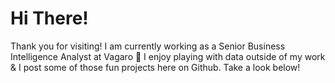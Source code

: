 # Hi There!

Thank you for visiting! I am currently working as a Senior Business Intelligence Analyst at Vagaro :briefcase: 
I enjoy playing with data outside of my work & I post some of those fun projects here on Github. Take a look below!






